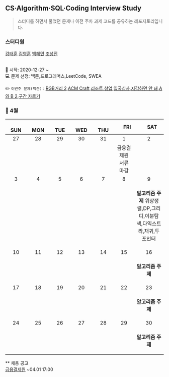 ## CS·Algorithm·SQL·Coding Interview Study
<blockquote>스터디를 하면서 풀었던 문제나 이전 주차 과제 코드를 공유하는 레포지토리입니다.</blockquote>

### 스터디원

[강태훈](https://github.com/shuttlecock0) [김영훈](https://github.com/kim0hoon) [백혜민](https://github.com/HyeminBaek) [조성진](https://github.com/noel7781)

<br> 📌 시작: 2020-12-27 ~
<br> 💻 문제 선정: 백준,프로그래머스,LeetCode, SWEA

✏️ `이번주 문제(백준)` : [RGB거리 2](https://www.acmicpc.net/problem/17404),[ACM Craft](https://www.acmicpc.net/problem/1005),[리조트](https://www.acmicpc.net/problem/13302),[창업](https://www.acmicpc.net/problem/16890),[입국심사](https://www.acmicpc.net/problem/3079),[지각하면 안 돼](https://www.acmicpc.net/problem/12763),[A와 B 2](https://www.acmicpc.net/problem/12919),[구간 자르기](https://www.acmicpc.net/problem/2283)

<h3> 📅 4월 </h3>

|　  SUN　  |　  MON　  |　  TUE　  |　  WED　  |　  THU　  |　  FRI　  |　  SAT　  |
|:---:|:---:|:---:|:---:|:---:|:---:|:---:|
|   27   |   28   |   29   |   30   |   31   |   1   |   2   |
||||||금융결제원 서류 마감||
|   3   |   4   |   5   |   6   |   7   |   8   |   9   |
|||||||<p><b>알고리즘 주제</b> 위상정렬,DP,그리디,이분탐색,다익스트라,재귀,투포인터</p>|
|   10   |   11   |   12   |   13   |   14   |   15   |   16   |
|||||||<p><b>알고리즘 주제</b> </p>|
|   17   |   18   |   19   |   20   |   21   |   22   |   23   |
|||||||<p><b>알고리즘 주제</b> </p>|
|   24   |   25   |   26   |   27   |   28   |   29   |   30   |
|||||||<p><b>알고리즘 주제</b> </p>|


** 채용 공고
<br>[금융결제원](https://kftc.career.co.kr/jobs/jobs_view.asp?ID=1008) ~04.01 17:00 
